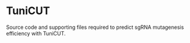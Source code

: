 # TuniCUT
Source code and supporting files required to predict sgRNA mutagenesis efficiency with TuniCUT.
